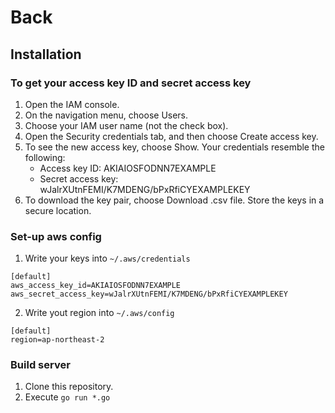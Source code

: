 # Back

## Installation

### To get your access key ID and secret access key

1. Open the IAM console.
2. On the navigation menu, choose Users.
3. Choose your IAM user name (not the check box).
4. Open the Security credentials tab, and then choose Create access key.
5. To see the new access key, choose Show. Your credentials resemble the following:
    - Access key ID: AKIAIOSFODNN7EXAMPLE
    - Secret access key: wJalrXUtnFEMI/K7MDENG/bPxRfiCYEXAMPLEKEY
6. To download the key pair, choose Download .csv file. Store the keys in a secure location.

### Set-up aws config

1. Write your keys into `~/.aws/credentials`
```plaintext
[default]
aws_access_key_id=AKIAIOSFODNN7EXAMPLE
aws_secret_access_key=wJalrXUtnFEMI/K7MDENG/bPxRfiCYEXAMPLEKEY
```

2. Write yout region into `~/.aws/config`
```plaintext
[default]
region=ap-northeast-2
```

### Build server

1. Clone this repository.
2. Execute `go run *.go`
